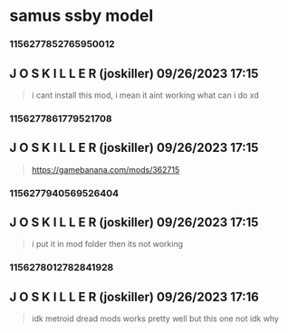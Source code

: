 # samus ssby model
### 1156277852765950012
## J O S K I L L E R (joskiller) 09/26/2023 17:15 

> i cant install this mod, i mean it aint working what can i do xd

### 1156277861779521708
## J O S K I L L E R (joskiller) 09/26/2023 17:15 

> https://gamebanana.com/mods/362715

### 1156277940569526404
## J O S K I L L E R (joskiller) 09/26/2023 17:15 

> i put it in mod folder then its not working

### 1156278012782841928
## J O S K I L L E R (joskiller) 09/26/2023 17:16 

> idk metroid dread mods works pretty well but this one not idk why

